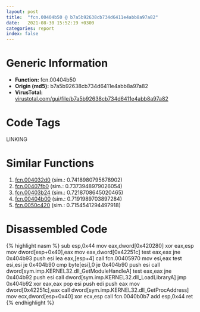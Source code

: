 ```yaml
---
layout: post
title:  "fcn.00404b50 @ b7a5b92638cb734d6411e4abb8a97a82"
date:   2021-08-30 15:52:19 +0300
categories: report
index: false
---
```


# Generic Information
- **Function:** fcn.00404b50
- **Origin (md5):** b7a5b92638cb734d6411e4abb8a97a82
- **VirusTotal:** [virustotal.com/gui/file/b7a5b92638cb734d6411e4abb8a97a82][virustotal_ref]

# Code Tags
<span class="tag" id="LINKING">LINKING</span>


# Similar Functions

1. [fcn.004032d0][similar_1_ref] (sim.: 0.7418980795678902)
2. [fcn.00407fb0][similar_2_ref] (sim.: 0.7373948979026054)
3. [fcn.00403b24][similar_3_ref] (sim.: 0.7218708645020465)
4. [fcn.00404b00][similar_4_ref] (sim.: 0.7191989703897284)
5. [fcn.0050c420][similar_5_ref] (sim.: 0.7154541294497918)


# Disassembled Code

{% highlight nasm %}
sub esp,0x44
mov eax,dword[0x420280]
xor eax,esp
mov dword[esp+0x40],eax
mov eax,dword[0x42251c]
test eax,eax
jne 0x404b93
push esi
lea eax,[esp+4]
call fcn.00405970
mov esi,eax
test esi,esi
je 0x404b90
cmp byte[esi],0
je 0x404b90
push esi
call dword[sym.imp.KERNEL32.dll_GetModuleHandleA]
test eax,eax
jne 0x404b92
push esi
call dword[sym.imp.KERNEL32.dll_LoadLibraryA]
jmp 0x404b92
xor eax,eax
pop esi
push edi
push eax
mov dword[0x42251c],eax
call dword[sym.imp.KERNEL32.dll_GetProcAddress]
mov ecx,dword[esp+0x40]
xor ecx,esp
call fcn.0040b0b7
add esp,0x44
ret 
{% endhighlight %}


[similar_1_ref]: /report/fcn.004032d0@2d591d102f09b733d7d0e893e5642beb
[similar_2_ref]: /report/fcn.00407fb0@0aa2d73a5300dff2412388945614b507
[similar_3_ref]: /report/fcn.00403b24@1c48774da6a3dd4bf3ea41716a332c61
[similar_4_ref]: /report/fcn.00404b00@591592f0b79217fc95d61f8c4f595f30
[similar_5_ref]: /report/fcn.0050c420@17d73cbafe6dd96dd6f2291fab06fbb5
[virustotal_ref]: https://www.virustotal.com/gui/file/b7a5b92638cb734d6411e4abb8a97a82